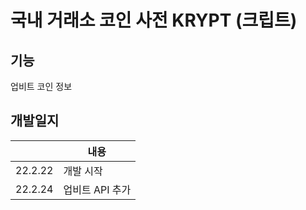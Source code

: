 # 국내 거래소 코인 사전 KRYPT (크립트)

## 기능
업비트 코인 정보
	
## 개발일지
|           |내용                        |
|-----------|---------------------------|
|22.2.22		|개발 시작                    |
|22.2.24		|업비트 API 추가               |
